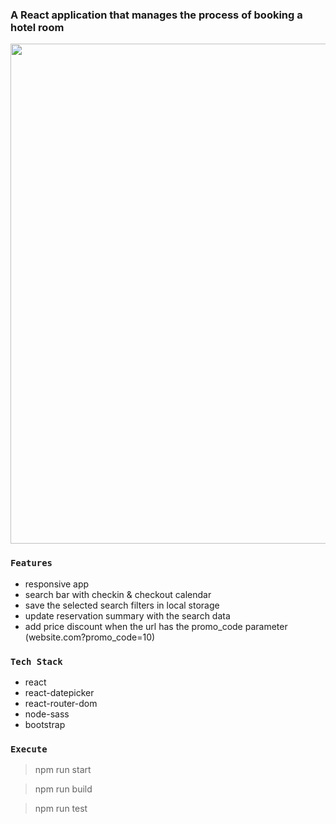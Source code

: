 ### A React application that manages the process of booking a hotel room

<img src="https://github.com/girls-incode/react-hotel-booking-app/blob/master/hotel-booking-home.png" alt="" width="800"/>

### `Features`
- responsive app
- search bar with checkin & checkout calendar
- save the selected search filters in local storage
- update reservation summary with the search data
- add price discount when the url has the promo_code parameter 
(website.com?promo_code=10)

### `Tech Stack`
- react
- react-datepicker
- react-router-dom
- node-sass
- bootstrap

### `Execute`
> npm run start

> npm run build

> npm run test

